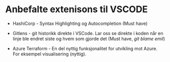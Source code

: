 ﻿# Anbefalte extenisons til VSCODE

* HashiCorp - Syntax Highlighting og Autocompletion (Must have)

* Gitlens - git historikk direkte i VSCode. Lar oss se direkte i koden når en linje ble endret siste og hvem som gjorde det (Must have, *git blame emil*)

* Azure Terraform - En del nyttig funksjonalitet for utvikling mot Azure. For eksempel visualisering (nyttig).
